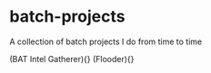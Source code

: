 # batch-projects
A collection of batch projects I do from time to time

(BAT Intel Gatherer){}
(Flooder){}
